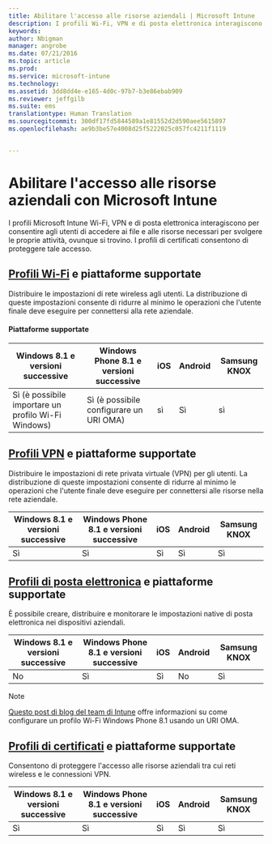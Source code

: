```yaml
---
title: Abilitare l'accesso alle risorse aziendali | Microsoft Intune
description: I profili Wi-Fi, VPN e di posta elettronica interagiscono per consentire agli utenti di accedere ai file e alle risorse necessari.
keywords: 
author: Nbigman
manager: angrobe
ms.date: 07/21/2016
ms.topic: article
ms.prod: 
ms.service: microsoft-intune
ms.technology: 
ms.assetid: 3dd8dd4e-e165-4d0c-97b7-b3e86ebab909
ms.reviewer: jeffgilb
ms.suite: ems
translationtype: Human Translation
ms.sourcegitcommit: 300df17fd5844589a1e81552d2d590aee5615897
ms.openlocfilehash: ae9b3be57e4008d25f5222025c057fc4211f1119


---
```


# Abilitare l'accesso alle risorse aziendali con Microsoft Intune
I profili Microsoft Intune Wi-Fi, VPN e di posta elettronica interagiscono per consentire agli utenti di accedere ai file e alle risorse necessari per svolgere le proprie attività, ovunque si trovino. I profili di certificati consentono di proteggere tale accesso.

## [Profili Wi-Fi](wi-fi-connections-in-microsoft-intune.md) e piattaforme supportate

Distribuire le impostazioni di rete wireless agli utenti. La distribuzione di queste impostazioni consente di ridurre al minimo le operazioni che l'utente finale deve eseguire per connettersi alla rete aziendale.
#### Piattaforme supportate

|Windows 8.1 e versioni successive|Windows Phone 8.1 e versioni successive|iOS|Android|Samsung KNOX|
|---------------------|---------------------------|---|-------|------------|
|Sì (è possibile importare un profilo Wi-Fi Windows)|Sì (è possibile configurare un URI OMA) |sì|Sì|sì|

## [Profili VPN](vpn-connections-in-microsoft-intune.md) e piattaforme supportate
Distribuire le impostazioni di rete privata virtuale (VPN) per gli utenti. La distribuzione di queste impostazioni consente di ridurre al minimo le operazioni che l'utente finale deve eseguire per connettersi alle risorse nella rete aziendale.

|Windows 8.1 e versioni successive|Windows Phone 8.1 e versioni successive|iOS|Android|Samsung KNOX|
|---------------------|---------------------------|---|-------|------------|
|Sì|Sì|Sì|Sì|Sì|

## [Profili di posta elettronica](configure-access-to-corporate-email-using-email-profiles-with-microsoft-intune.md) e piattaforme supportate
È possibile creare, distribuire e monitorare le impostazioni native di posta elettronica nei dispositivi aziendali.

|Windows 8.1 e versioni successive|Windows Phone 8.1 e versioni successive|iOS|Android|Samsung KNOX|
|---------------------|---------------------------|---|-------|------------|
|No|Sì|Sì|No|Sì|
> [!NOTE]
> [Questo post di blog del team di Intune](https://blogs.technet.microsoft.com/enterprisemobility/2015/02/19/using-oma-uri-to-create-custom-wi-fi-profiles-for-windows-phone-8-1/) offre informazioni su come configurare un profilo Wi-Fi Windows Phone 8.1 usando un URI OMA.

## [Profili di certificati](secure-resource-access-with-certificate-profiles.md) e piattaforme supportate
Consentono di proteggere l'accesso alle risorse aziendali tra cui reti wireless e le connessioni VPN.

|Windows 8.1 e versioni successive|Windows Phone 8.1 e versioni successive|iOS|Android|Samsung KNOX|
|---------------------|---------------------------|---|-------|------------|
|Sì|Sì|Sì|Sì|Sì|



<!--HONumber=Jul16_HO4-->


